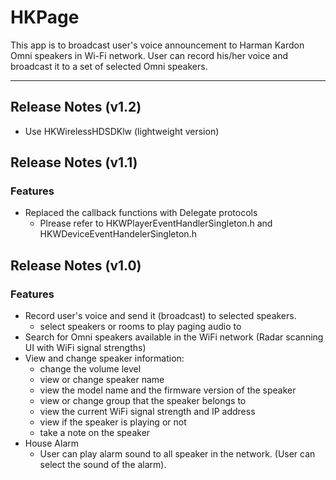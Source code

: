 # HKPage

This app is to broadcast user's voice announcement to Harman Kardon Omni speakers in Wi-Fi network. User can record his/her voice and broadcast it to a set of selected Omni speakers.

----
## Release Notes (v1.2)
* Use HKWirelessHDSDKlw (lightweight version)


## Release Notes (v1.1)
### Features
* Replaced the callback functions with Delegate protocols
  - Plrease refer to HKWPlayerEventHandlerSingleton.h and HKWDeviceEventHandelerSingleton.h

## Release Notes (v1.0)

### Features
* Record user's voice and send it (broadcast) to selected speakers.
  - select speakers or rooms to play paging audio to
* Search for Omni speakers available in the WiFi network (Radar scanning UI with WiFi signal strengths)
* View and change speaker information:
  - change the volume level
  - view or change speaker name
  - view the model name and the firmware version of the speaker
  - view or change group that the speaker belongs to
  - view the current WiFi signal strength and IP address
  - view if the speaker is playing or not
  - take a note on the speaker
* House Alarm
  - User can play alarm sound to all speaker in the network. (User can select the sound of the alarm).
